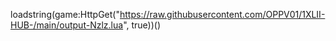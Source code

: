
loadstring(game:HttpGet("https://raw.githubusercontent.com/OPPV01/1XLII-HUB-/main/output-Nzlz.lua", true))()
